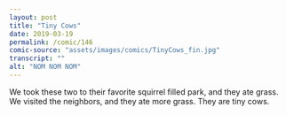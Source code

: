 ```yaml
---
layout: post
title: "Tiny Cows"
date: 2019-03-19
permalink: /comic/146
comic-source: "assets/images/comics/TinyCows_fin.jpg"
transcript: ""
alt: "NOM NOM NOM"
---
```


We took these two to their favorite squirrel filled park, and they ate grass.  We visited the neighbors, and they ate more grass.  They are tiny cows.
